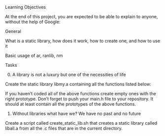 Learning Objectives

At the end of this project, you are expected to be able to explain to anyone, without the help of Google:

General

What is a static library, how does it work, how to create one, and how to use it

Basic usage of ar, ranlib, nm

Tasks

0. A library is not a luxury but one of the necessities of life

Create the static library libmy.a containing all the functions listed below:

If you haven’t coded all of the above functions create empty ones with the right prototype.
Don’t forget to push your main.h file to your repository. It should at least contain all the prototypes of the above functions.

1. Without libraries what have we? We have no past and no future

Create a script called create_static_lib.sh that creates a static library called liball.a from all the .c files that are in the current directory.

